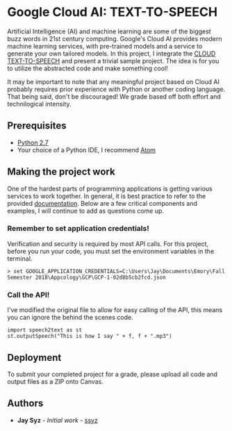 # Google Cloud AI: TEXT-TO-SPEECH

Artificial Intelligence (AI) and machine learning are some of the biggest buzz words in 21st century computing. Google's Cloud AI provides modern machine learning services, with pre-trained models and a service to generate your own tailored models. In this project, I integrate the [CLOUD TEXT-TO-SPEECH](https://cloud.google.com/text-to-speech/) and present a trivial sample project. The idea is for you to utilize the abstracted code and make something cool!

It may be important to note that any meaningful project based on Cloud AI probably requires prior experience with Python or another coding language. That being said, don't be discouraged! We grade based off both effort and technilogical intensity.

## Prerequisites

* [Python 2.7](https://www.python.org/download/releases/2.7/)
* Your choice of a Python IDE, I recommend [Atom](https://atom.io/)


## Making the project work

One of the hardest parts of programming applications is getting various services to work together. In general, it is best practice to refer to the provided [documentation](https://cloud.google.com/text-to-speech/docs/). Below are a few critical components and examples, I will continue to add as questions come up.

### Remember to set application credentials!

Verification and security is required by most API calls. For this project, before you run your code, you must set the environment variables in the terminal.

```
> set GOOGLE_APPLICATION_CREDENTIALS=C:\Users\Jay\Documents\Emory\Fall Semester 2018\Appcology\GCP\GCP-1-02d8b5cb2fcd.json
```

### Call the API!

I've modified the original file to allow for easy calling of the API, this means you can ignore the behind the scenes code.

```
import speech2text as st
st.outputSpeech("This is how I say " + f, f + ".mp3")
```


## Deployment

To submit your completed project for a grade, please upload all code and output files as a ZIP onto Canvas.

## Authors

* **Jay Syz** - *Initial work* - [ssyz](https://github.com/ssyz)

